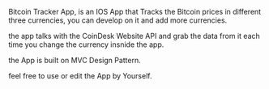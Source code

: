 Bitcoin Tracker App, is an IOS App that Tracks the Bitcoin prices in different three currencies, you can develop on it and add more currencies.

the app talks with the CoinDesk Website API and grab the data from it each time you change the currency insnide the app.

the App is built on MVC Design Pattern.

feel free to use or edit the App by Yourself.
